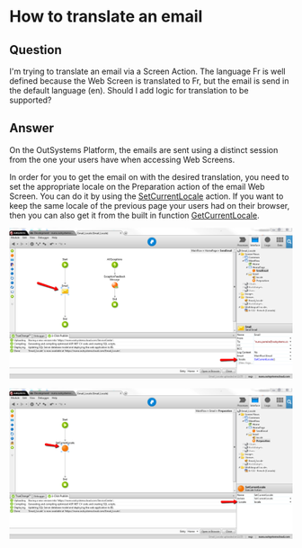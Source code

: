 # How to translate an email

## Question

I'm trying to translate an email via a Screen Action. The language Fr is well defined because the Web Screen is translated to Fr, but the email is send in the default language (en). Should I add logic for translation to be supported?

## Answer

On the OutSystems Platform, the emails are sent using a distinct session from the one your users have when accessing Web Screens.

In order for you to get the email on with the desired translation, you need to set the appropriate locale on the Preparation action of the email Web Screen. You can do it by using the [SetCurrentLocale](http://www.outsystems.com/help/servicestudio/9.0/Language_Reference/System_Actions_and_Functions/SetCurrentLocale_Action.htm) action. If you want to keep the same locale of the previous page your users had on their browser, then you can also get it from the built in function [GetCurrentLocale](http://www.outsystems.com/help/servicestudio/9.0/Language_Reference/Built_in_Functions/Environment_Functions/GetCurrentLocale_Function.htm).

![image alt text](images/How-to-translate-an-email_0.png)

![image alt text](images/How-to-translate-an-email_1.png)
